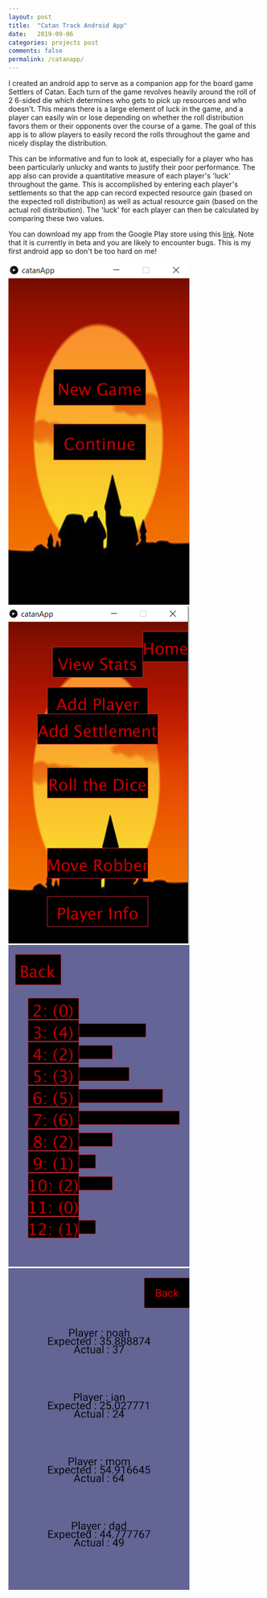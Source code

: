 ```yaml
---
layout: post
title:  "Catan Track Android App"
date:   2019-09-06
categories: projects post
comments: false
permalink: /catanapp/
---
```


I created an android app to serve as a companion app for the board game Settlers of Catan. Each turn of the game revolves heavily around the roll of 2 6-sided die which determines who gets to pick up resources and who doesn't. This means there is a large element of luck in the game, and a player can easily win or lose depending on whether the roll distribution favors them or their opponents over the course of a game. The goal of this app is to allow players to easily record the rolls throughout the game and nicely display the distribution.

This can be informative and fun to look at, especially for a player who has been particularly unlucky and wants to justify their poor performance. The app also can provide a quantitative measure of each player's 'luck' throughout the game. This is accomplished by entering each player's settlements so that the app can record expected resource gain (based on the expected roll distribution) as well as actual resource gain (based on the actual roll distribution). The 'luck' for each player can then be calculated by comparing these two values.

You can download my app from the Google Play store using this <a href="https://play.google.com/apps/testing/catan.track">link</a>. Note that it is currently in beta and you are likely to encounter bugs. This is my first android app so don't be too hard on me!

<img src="/images/CatanApp/home.PNG" width="360"/>
<img src="/images/CatanApp/playing.PNG" width="360"/>
<img src="/images/CatanApp/rolls.PNG" width="360"/>
<img src="/images/CatanApp/luck.png" width="360"/>

